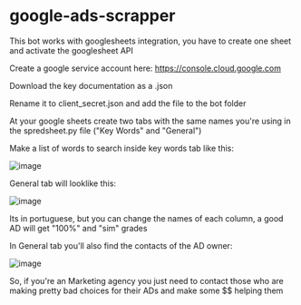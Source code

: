 # google-ads-scrapper

This bot works with googlesheets integration, you have to create one sheet and activate the googlesheet API

Create a google service account here: https://console.cloud.google.com

Download the key documentation as a .json

Rename it to client_secret.json and add the file to the bot folder

At your google sheets create two tabs with the same names you're using in the spredsheet.py file ("Key Words" and "General")

Make a list of words to search inside key words tab like this: 

![image](https://user-images.githubusercontent.com/33553051/187916315-6cf44694-8877-4211-ba22-15595674686c.png)


General tab will looklike this:

![image](https://user-images.githubusercontent.com/33553051/187917844-121a2f57-3e36-45c7-8ea5-8a159af7e4dd.png)


Its in portuguese, but you can change the names of each column, a good AD will get "100%" and "sim" grades

In General tab you'll also find the contacts of the AD owner:

![image](https://user-images.githubusercontent.com/33553051/187917431-6b1785fe-d459-4e05-9820-6b3993418d82.png)


So, if you're an Marketing agency you just need to contact those who are making pretty bad choices for their ADs and make some $$ helping them




